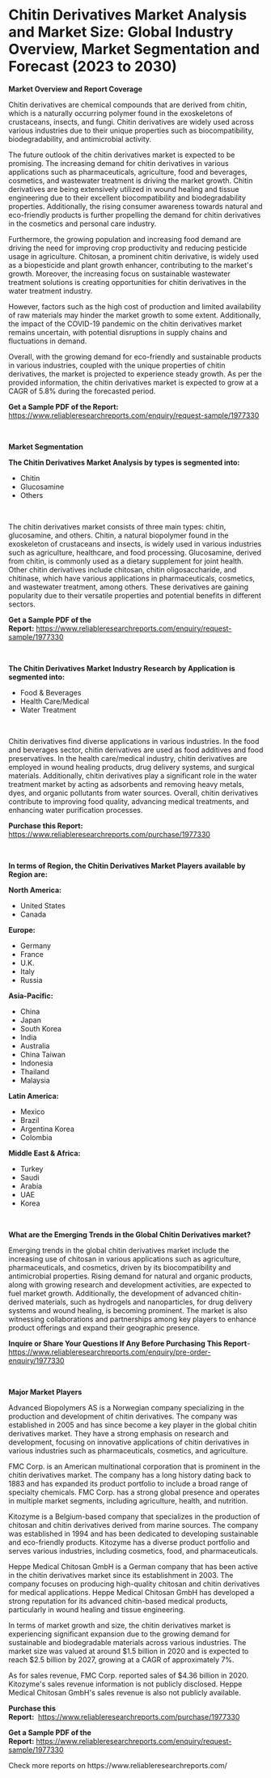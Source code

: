 <p><h1>Chitin Derivatives Market Analysis and Market Size: Global Industry Overview, Market Segmentation and Forecast (2023 to 2030)</h1></p><p><strong>Market Overview and Report Coverage</strong></p>
<p><p>Chitin derivatives are chemical compounds that are derived from chitin, which is a naturally occurring polymer found in the exoskeletons of crustaceans, insects, and fungi. Chitin derivatives are widely used across various industries due to their unique properties such as biocompatibility, biodegradability, and antimicrobial activity.</p><p>The future outlook of the chitin derivatives market is expected to be promising. The increasing demand for chitin derivatives in various applications such as pharmaceuticals, agriculture, food and beverages, cosmetics, and wastewater treatment is driving the market growth. Chitin derivatives are being extensively utilized in wound healing and tissue engineering due to their excellent biocompatibility and biodegradability properties. Additionally, the rising consumer awareness towards natural and eco-friendly products is further propelling the demand for chitin derivatives in the cosmetics and personal care industry.</p><p>Furthermore, the growing population and increasing food demand are driving the need for improving crop productivity and reducing pesticide usage in agriculture. Chitosan, a prominent chitin derivative, is widely used as a biopesticide and plant growth enhancer, contributing to the market's growth. Moreover, the increasing focus on sustainable wastewater treatment solutions is creating opportunities for chitin derivatives in the water treatment industry.</p><p>However, factors such as the high cost of production and limited availability of raw materials may hinder the market growth to some extent. Additionally, the impact of the COVID-19 pandemic on the chitin derivatives market remains uncertain, with potential disruptions in supply chains and fluctuations in demand.</p><p>Overall, with the growing demand for eco-friendly and sustainable products in various industries, coupled with the unique properties of chitin derivatives, the market is projected to experience steady growth. As per the provided information, the chitin derivatives market is expected to grow at a CAGR of 5.8% during the forecasted period.</p></p>
<p><strong>Get a Sample PDF of the Report:</strong> <a href="https://www.reliableresearchreports.com/enquiry/request-sample/1977330">https://www.reliableresearchreports.com/enquiry/request-sample/1977330</a></p>
<p>&nbsp;</p>
<p><strong>Market Segmentation</strong></p>
<p><strong>The Chitin Derivatives Market Analysis by types is segmented into:</strong></p>
<p><ul><li>Chitin</li><li>Glucosamine</li><li>Others</li></ul></p>
<p>&nbsp;</p>
<p><p>The chitin derivatives market consists of three main types: chitin, glucosamine, and others. Chitin, a natural biopolymer found in the exoskeleton of crustaceans and insects, is widely used in various industries such as agriculture, healthcare, and food processing. Glucosamine, derived from chitin, is commonly used as a dietary supplement for joint health. Other chitin derivatives include chitosan, chitin oligosaccharide, and chitinase, which have various applications in pharmaceuticals, cosmetics, and wastewater treatment, among others. These derivatives are gaining popularity due to their versatile properties and potential benefits in different sectors.</p></p>
<p><strong>Get a Sample PDF of the Report:</strong>&nbsp;<a href="https://www.reliableresearchreports.com/enquiry/request-sample/1977330">https://www.reliableresearchreports.com/enquiry/request-sample/1977330</a></p>
<p>&nbsp;</p>
<p><strong>The Chitin Derivatives Market Industry Research by Application is segmented into:</strong></p>
<p><ul><li>Food & Beverages</li><li>Health Care/Medical</li><li>Water Treatment</li></ul></p>
<p>&nbsp;</p>
<p><p>Chitin derivatives find diverse applications in various industries. In the food and beverages sector, chitin derivatives are used as food additives and food preservatives. In the health care/medical industry, chitin derivatives are employed in wound healing products, drug delivery systems, and surgical materials. Additionally, chitin derivatives play a significant role in the water treatment market by acting as adsorbents and removing heavy metals, dyes, and organic pollutants from water sources. Overall, chitin derivatives contribute to improving food quality, advancing medical treatments, and enhancing water purification processes.</p></p>
<p><strong>Purchase this Report:</strong>&nbsp; <a href="https://www.reliableresearchreports.com/purchase/1977330">https://www.reliableresearchreports.com/purchase/1977330</a></p>
<p>&nbsp;</p>
<p><strong>In terms of Region, the Chitin Derivatives Market Players available by Region are:</strong></p>
<p>
    <p> <strong> North America: </strong>
        <ul>
            <li>United States</li>
            <li>Canada</li>
        </ul>
        </p> 
    <p> <strong> Europe: </strong>
        <ul>
            <li>Germany</li>
            <li>France</li>
            <li>U.K.</li>
            <li>Italy</li>
            <li>Russia</li>
        </ul>
        </p> 
    <p> <strong> Asia-Pacific: </strong>
        <ul>
            <li>China</li>
            <li>Japan</li>
            <li>South Korea</li>
            <li>India</li>
            <li>Australia</li>
            <li>China Taiwan</li>
            <li>Indonesia</li>
            <li>Thailand</li>
            <li>Malaysia</li>
        </ul>
        </p> 
    <p> <strong> Latin America: </strong>
        <ul>
            <li>Mexico</li>
            <li>Brazil</li>
            <li>Argentina Korea</li>
            <li>Colombia</li>
        </ul>
        </p> 
    <p> <strong> Middle East & Africa: </strong>
        <ul>
            <li>Turkey</li>
            <li>Saudi</li>
            <li>Arabia</li>
            <li>UAE</li>
            <li>Korea</li>
        </ul>
    </p>
    </p>
<p>&nbsp;</p>
<p><strong>What are the Emerging Trends in the Global Chitin Derivatives market?</strong></p>
<p><p>Emerging trends in the global chitin derivatives market include the increasing use of chitosan in various applications such as agriculture, pharmaceuticals, and cosmetics, driven by its biocompatibility and antimicrobial properties. Rising demand for natural and organic products, along with growing research and development activities, are expected to fuel market growth. Additionally, the development of advanced chitin-derived materials, such as hydrogels and nanoparticles, for drug delivery systems and wound healing, is becoming prominent. The market is also witnessing collaborations and partnerships among key players to enhance product offerings and expand their geographic presence.</p></p>
<p><strong>Inquire or Share Your Questions If Any Before Purchasing This Report</strong>- <a href="https://www.reliableresearchreports.com/enquiry/pre-order-enquiry/1977330">https://www.reliableresearchreports.com/enquiry/pre-order-enquiry/1977330</a></p>
<p>&nbsp;</p>
<p><strong>Major Market Players</strong></p>
<p><p>Advanced Biopolymers AS is a Norwegian company specializing in the production and development of chitin derivatives. The company was established in 2005 and has since become a key player in the global chitin derivatives market. They have a strong emphasis on research and development, focusing on innovative applications of chitin derivatives in various industries such as pharmaceuticals, cosmetics, and agriculture.</p><p>FMC Corp. is an American multinational corporation that is prominent in the chitin derivatives market. The company has a long history dating back to 1883 and has expanded its product portfolio to include a broad range of specialty chemicals. FMC Corp. has a strong global presence and operates in multiple market segments, including agriculture, health, and nutrition.</p><p>Kitozyme is a Belgium-based company that specializes in the production of chitosan and chitin derivatives derived from marine sources. The company was established in 1994 and has been dedicated to developing sustainable and eco-friendly products. Kitozyme has a diverse product portfolio and serves various industries, including cosmetics, food, and pharmaceuticals.</p><p>Heppe Medical Chitosan GmbH is a German company that has been active in the chitin derivatives market since its establishment in 2003. The company focuses on producing high-quality chitosan and chitin derivatives for medical applications. Heppe Medical Chitosan GmbH has developed a strong reputation for its advanced chitin-based medical products, particularly in wound healing and tissue engineering.</p><p>In terms of market growth and size, the chitin derivatives market is experiencing significant expansion due to the growing demand for sustainable and biodegradable materials across various industries. The market size was valued at around $1.5 billion in 2020 and is expected to reach $2.5 billion by 2027, growing at a CAGR of approximately 7%.</p><p>As for sales revenue, FMC Corp. reported sales of $4.36 billion in 2020. Kitozyme's sales revenue information is not publicly disclosed. Heppe Medical Chitosan GmbH's sales revenue is also not publicly available.</p></p>
<p><strong>Purchase this Report:</strong>&nbsp;&nbsp;<a href="https://www.reliableresearchreports.com/purchase/1977330">https://www.reliableresearchreports.com/purchase/1977330</a></p>
<p></p>
<p><strong>Get a Sample PDF of the Report:</strong>&nbsp;<a href="https://www.reliableresearchreports.com/enquiry/request-sample/1977330">https://www.reliableresearchreports.com/enquiry/request-sample/1977330</a></p>
<p>Check more reports on https://www.reliableresearchreports.com/</p>